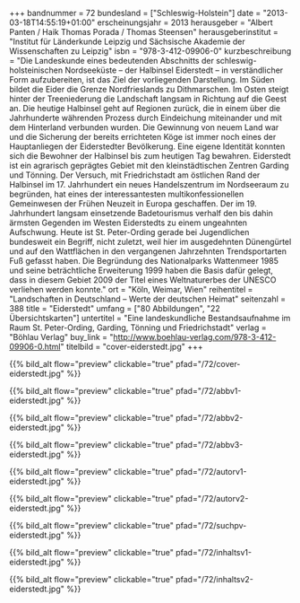 +++
bandnummer = 72
bundesland = ["Schleswig-Holstein"]
date = "2013-03-18T14:55:19+01:00"
erscheinungsjahr = 2013
herausgeber = "Albert Panten / Haik Thomas Porada / Thomas Steensen"
herausgeberinstitut = "Institut für Länderkunde Leipzig und Sächsische Akademie der Wissenschaften zu Leipzig"
isbn = "978-3-412-09906-0"
kurzbeschreibung = "Die Landeskunde eines bedeutenden Abschnitts der schleswig-holsteinischen Nordseeküste – der Halbinsel Eiderstedt – in verständlicher Form aufzubereiten, ist das Ziel der vorliegenden Darstellung. Im Süden bildet die Eider die Grenze Nordfrieslands zu Dithmarschen. Im Osten steigt hinter der Treeniederung die Landschaft langsam in Richtung auf die Geest an. Die heutige Halbinsel geht auf Regionen zurück, die in einem über die Jahrhunderte währenden Prozess durch Eindeichung miteinander und mit dem Hinterland verbunden wurden. Die Gewinnung von neuem Land war und die Sicherung der bereits errichteten Köge ist immer noch eines der Hauptanliegen der Eiderstedter Bevölkerung. Eine eigene Identität konnten sich die Bewohner der Halbinsel bis zum heutigen Tag bewahren. Eiderstedt ist ein agrarisch geprägtes Gebiet mit den kleinstädtischen Zentren Garding und Tönning. Der Versuch, mit Friedrichstadt am östlichen Rand der Halbinsel im 17. Jahrhundert ein neues Handelszentrum im Nordseeraum zu begründen, hat eines der interessantesten multikonfessionellen Gemeinwesen der Frühen Neuzeit in Europa geschaffen. Der im 19. Jahrhundert langsam einsetzende Badetourismus verhalf den bis dahin ärmsten Gegenden im Westen Eiderstedts zu einem ungeahnten Aufschwung. Heute ist St. Peter-Ording gerade bei Jugendlichen bundesweit ein Begriff, nicht zuletzt, weil hier im ausgedehnten Dünengürtel und auf den Wattflächen in den vergangenen Jahrzehnten Trendsportarten Fuß gefasst haben. Die Begründung des Nationalparks Wattenmeer 1985 und seine beträchtliche Erweiterung 1999 haben die Basis dafür gelegt, dass in diesem Gebiet 2009 der Titel eines Weltnaturerbes der UNESCO verliehen werden konnte."
ort = "Köln, Weimar, Wien"
reihentitel = "Landschaften in Deutschland – Werte der deutschen Heimat"
seitenzahl = 388
title = "Eiderstedt"
umfang = ["80 Abbildungen", "22 Übersichtskarten"]
untertitel = "Eine landeskundliche Bestandsaufnahme im Raum St. Peter-Ording, Garding, Tönning und Friedrichstadt"
verlag = "Böhlau Verlag"
buy_link = "http://www.boehlau-verlag.com/978-3-412-09906-0.html"
titelbild = "cover-eiderstedt.jpg"
+++

{{% bild_alt flow="preview" clickable="true" pfad="/72/cover-eiderstedt.jpg"   %}}

{{% bild_alt flow="preview" clickable="true" pfad="/72/abbv1-eiderstedt.jpg"   %}}

{{% bild_alt flow="preview" clickable="true" pfad="/72/abbv2-eiderstedt.jpg"   %}}

{{% bild_alt flow="preview" clickable="true" pfad="/72/abbv3-eiderstedt.jpg"   %}}

{{% bild_alt flow="preview" clickable="true" pfad="/72/autorv1-eiderstedt.jpg"   %}}

{{% bild_alt flow="preview" clickable="true" pfad="/72/autorv2-eiderstedt.jpg"   %}}

{{% bild_alt flow="preview" clickable="true" pfad="/72/suchpv-eiderstedt.jpg"   %}}

{{% bild_alt flow="preview" clickable="true" pfad="/72/inhaltsv1-eiderstedt.jpg"   %}}

{{% bild_alt flow="preview" clickable="true" pfad="/72/inhaltsv2-eiderstedt.jpg"   %}}
